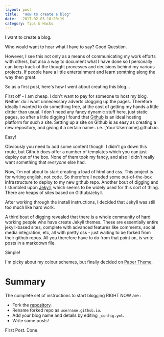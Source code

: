 ```yaml
---
layout: post
title:  "How to create a blog"
date:   2017-02-03 18:20:19
category: Tips & Hacks
---
```


I want to create a blog.

Who would want to hear what I have to say? Good Question.

However, I see this not only as a means of communicating my work efforts with others, but also a way to document what I have done so I personally can keep track of the thought processes and decisions behind my various projects. If people have a little entertainment and learn somthing along the way then great.

So as a first post, here's how I went about creating this blog...

First off - I am cheap. I don't want to pay for someone to host my blog. Neither do I want unnecessary adverts clogging up the pages. Therefore ideally I wanted to do something free, at the cost of getting my hands a little dirtier than usual. I don't need any fancy dynamic stuff here, just static pages, so after a little digging I found that [Github](https://github.com/) is an ideal hosting platform for such a site. Setting up a site on Github is as easy as creating a new repository, and giving it a certain name.. i.e. [Your Username].github.io. 

Easy!

Obviously you need to add some content though. I didn't go down this route, but Github does offer a number of templates which you can just deploy out of the box. None of them took my fancy, and also I didn't really want something that *everyone* else had. 

Now, I`m not about to start creating a load of html and css. This project is for writing english, not code. So therefore I needed some out-of-the-box infrastructure to deploy to my new github repo. Another bout of digging and I stumbled upon [Jekyll](https://jekyllrb.com), which seems to be widely used for this sort of thing. There are heaps of sites based on Github/Jekyll. 

After working through the install instructions, I decided that Jekyll was still too much like hard work.

A third bout of digging revealed that there is a whole community of hard working people who have create Jekyll themes. These are essentially entire jekyll-based sites, complete with advanced features like comments, social media integration, etc, all with pretty css - just waiting to be forked from their github repos. All you therefore have to do from that point on, is write posts in a markdown file. 

Simple!

I`m picky about my colour schemes, but finally decided on [Paper Theme](https://github.com/dbtek/paper). 

# Summary

The complete set of instructions to start blogging RIGHT NOW are :

- Fork the [repository](https://github.com/dbtek/paper).
- Rename forked repo as `username.github.io`.
- Add your blog name and details by editing `_config.yml`.
- Write some posts!

First Post. Done.
